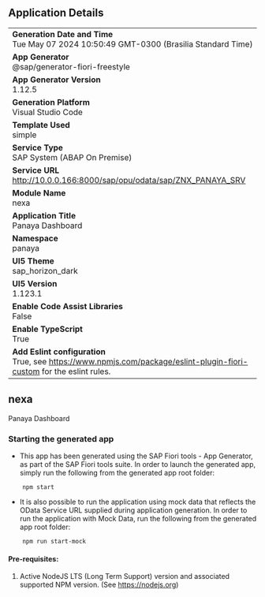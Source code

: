 ## Application Details
|               |
| ------------- |
|**Generation Date and Time**<br>Tue May 07 2024 10:50:49 GMT-0300 (Brasilia Standard Time)|
|**App Generator**<br>@sap/generator-fiori-freestyle|
|**App Generator Version**<br>1.12.5|
|**Generation Platform**<br>Visual Studio Code|
|**Template Used**<br>simple|
|**Service Type**<br>SAP System (ABAP On Premise)|
|**Service URL**<br>http://10.0.0.166:8000/sap/opu/odata/sap/ZNX_PANAYA_SRV
|**Module Name**<br>nexa|
|**Application Title**<br>Panaya Dashboard|
|**Namespace**<br>panaya|
|**UI5 Theme**<br>sap_horizon_dark|
|**UI5 Version**<br>1.123.1|
|**Enable Code Assist Libraries**<br>False|
|**Enable TypeScript**<br>True|
|**Add Eslint configuration**<br>True, see https://www.npmjs.com/package/eslint-plugin-fiori-custom for the eslint rules.|

## nexa

Panaya Dashboard

### Starting the generated app

-   This app has been generated using the SAP Fiori tools - App Generator, as part of the SAP Fiori tools suite.  In order to launch the generated app, simply run the following from the generated app root folder:

```
    npm start
```

- It is also possible to run the application using mock data that reflects the OData Service URL supplied during application generation.  In order to run the application with Mock Data, run the following from the generated app root folder:

```
    npm run start-mock
```

#### Pre-requisites:

1. Active NodeJS LTS (Long Term Support) version and associated supported NPM version.  (See https://nodejs.org)



